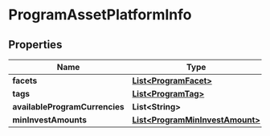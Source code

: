 # ProgramAssetPlatformInfo

## Properties
Name | Type | Description | Notes
------------ | ------------- | ------------- | -------------
**facets** | [**List&lt;ProgramFacet&gt;**](ProgramFacet.md) |  |  [optional]
**tags** | [**List&lt;ProgramTag&gt;**](ProgramTag.md) |  |  [optional]
**availableProgramCurrencies** | **List&lt;String&gt;** |  |  [optional]
**minInvestAmounts** | [**List&lt;ProgramMinInvestAmount&gt;**](ProgramMinInvestAmount.md) |  |  [optional]
